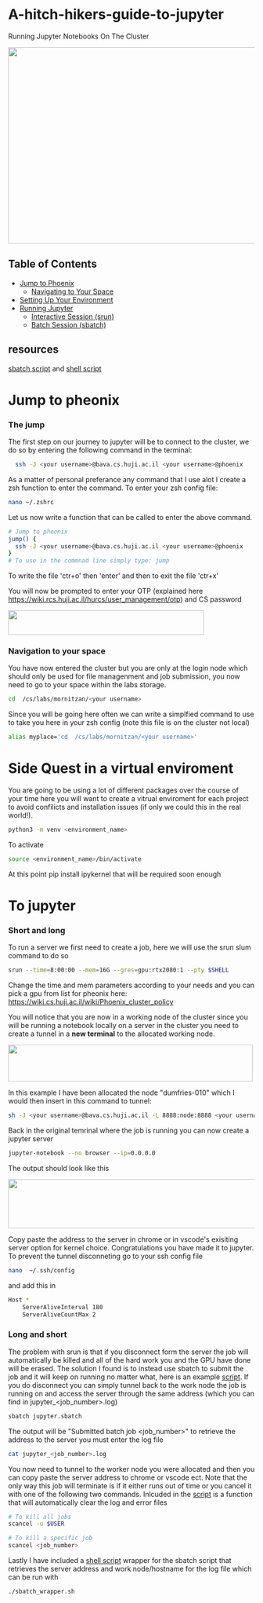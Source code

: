 # A-hitch-hikers-guide-to-jupyter
Running Jupyter Notebooks On The Cluster

<img src="https://github.com/user-attachments/assets/f7160169-8d5f-416a-830f-79a386b54488" width="600" height="400">


## Table of Contents

- [Jump to Phoenix](#jump-to-pheonix)
  - [Navigating to Your Space](#navigation-to-your-space)
- [Setting Up Your Environment](#side-quest-in-a-virtual-enviroment)
- [Running Jupyter](#to-jupyter)
  - [Interactive Session (srun)](#short-and-long)
  - [Batch Session (sbatch)](#long-and-short)

## resources
[sbatch script](jupyter.sbatch) and [shell script](sbatch_wrapper.sh)
# Jump to pheonix 
### The jump
  
The first step on our journey to jupyter will be to connect to the cluster, we do so by entering the following command in the terminal: 

```zsh
  ssh -J <your username>@bava.cs.huji.ac.il <your username>@phoenix
```
As a matter of personal preferance any command that I use alot I create a zsh function to enter the command. To enter your zsh config file:

```zsh
nano ~/.zshrc
```
Let us now write a function that can be called to enter the above command.

```zsh
# Jump to pheonix
jump() {
  ssh -J <your username>@bava.cs.huji.ac.il <your username>@phoenix
}
# To use in the commnad line simply type: jump  
```
To write the file 'ctr+o' then 'enter' and then to exit the file 'ctr+x' 

You will now be prompted to enter your OTP (explained here https://wiki.rcs.huji.ac.il/hurcs/user_management/otp) and CS password

<img src="https://github.com/user-attachments/assets/3936ad53-a956-4f8b-bb7d-9f29d4b7ee86" width="400" height="50">

### Navigation to your space
You have now entered the cluster but you are only at the login node which should only be used for file managenment and job submission, you now need to go to your space within the labs storage.

```zsh
cd  /cs/labs/mornitzan/<your username>
```
Since you will be going here often we can write a simplfied command to use to take you here in your zsh config (note this file is on the cluster not local)

```zsh
alias myplace='cd  /cs/labs/mornitzan/<your username>'
```
# Side Quest in a virtual enviroment

You are going to be using a lot of different packages over the course of your time here you will want to create a vitrual enviroment for each project to avoid confilicts and installation issues (if only we could this in the real world!).

```zsh
python3 -m venv <environment_name>
```
To activate 

```zsh
source <environment_name>/bin/activate
```
At this point pip install ipykernel that will be required soon enough 

# To jupyter
### Short and long 

To run a server we first need to create a job, here we will use the srun slum command to do so 

```zsh
srun --time=8:00:00 --mem=16G --gres=gpu:rtx2080:1 --pty $SHELL
```
Change the time and mem parameters according to your needs and you can pick a gpu from list for pheonix here: https://wiki.cs.huji.ac.il/wiki/Phoenix_cluster_policy

You will notice that you are now in a working node of the cluster since you will be running a notebook locally on a server in the cluster you need to create a tunnel in a **new terminal**  to the allocated working node. 

<img src="https://github.com/user-attachments/assets/2bd6cf1d-06f4-480b-aa0a-1ee7459f8544" width="500" height="75">

In this example I have been allocated the node "dumfries-010" which I would then insert in this command to tunnel:

```zsh
sh -J <your username>@bava.cs.huji.ac.il -L 8888:node:8888 <your username>@node
```
Back in the original temrinal where the job is running you can now create a jupyter server

```zsh
jupyter-notebook --no browser --ip=0.0.0.0
```
The output should look like this 

<img src="https://github.com/user-attachments/assets/cc33c4d5-a258-4825-8e78-895c0a428120" width="600" height="100">

Copy paste the address to the server in chrome or in vscode's exisiting server option for kernel choice. Congratulations you have made it to jupyter. 
To prevent the tunnel disconneting go to your ssh config file 

```bash
nano  ~/.ssh/config
```
and add this in 

```bash
Host *
    ServerAliveInterval 180
    ServerAliveCountMax 2
```

### Long and short 

The problem with srun is that if you disconnect form the server the job will automatically be killed and all of the hard work you and the GPU have done will be erased. The solution I found is to instead use sbatch to submit the job and it will keep on running no matter what, here is an example [script](jupyter.sbatch). If you do disconnect you can simply tunnel back to the work node the job is running on and access the server through the same address (which you can find in jupyter_<job_number>.log)  

```zsh
sbatch jupyter.sbatch
```
The output will be "Submitted batch job <job_number>" to retrieve the address to the server you must enter the log file 

```zsh
cat jupyter_<job_number>.log
```
You now need to tunnel to the worker node you were allocated and then you can copy paste the server address to chrome or vscode ect. 
Note that the only way this job will terminate is if it either runs out of time or you cancel it with one of the following two commands. Inlcuded in the [script](jupyter.sbatch) is a function that will automatically clear the log and error files

```zsh
# To kill all jobs
scancel -u $USER

# To kill a specific job
scancel <job_number>
```
Lastly I have included a [shell script](sbatch_wrapper.sh) wrapper for the sbatch script that retrieves the server address and work node/hostname for the log file which can be run with 

```
./sbatch_wrapper.sh
```






